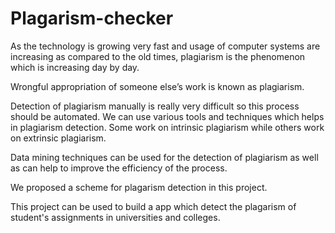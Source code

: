 # Plagarism-checker

As the technology is growing very fast and usage of computer systems are increasing as compared to the old times, plagiarism is the phenomenon which is increasing day by day. 

Wrongful appropriation of someone else’s work is known as plagiarism. 

Detection of plagiarism manually is really very difficult so this process should be automated. We can use various tools and techniques which helps in plagiarism detection. Some work on intrinsic plagiarism while others work on extrinsic plagiarism. 

Data mining techniques can be used for the  detection of plagiarism as well as can help to improve the efficiency of the process.

We proposed a scheme for plagarism detection in this project.

This project can be used to build a app which detect the plagarism of student's assignments in universities and colleges.
